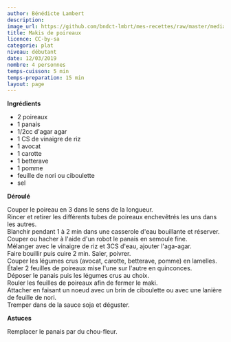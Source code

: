 ```yaml
---
author: Bénédicte Lambert
description: 
image_url: https://github.com/bndct-lmbrt/mes-recettes/raw/master/medias/makis-poireaux.jpg
title: Makis de poireaux
licence: CC-by-sa
categorie: plat
niveau: débutant
date: 12/03/2019
nombre: 4 personnes
temps-cuisson: 5 min
temps-preparation: 15 min
layout: page
---
```



**Ingrédients**  
 
* 2 poireaux
* 1 panais
* 1/2cc d'agar agar
* 1 CS de vinaigre de riz
* 1 avocat
* 1 carotte
* 1 betterave
* 1 pomme
* feuille de nori ou ciboulette
* sel


**Déroulé**

Couper le poireau en 3 dans le sens de la longueur.  
Rincer et retirer les différents tubes de poireaux enchevêtrés les uns dans les autres.  
Blanchir pendant 1 à 2 min dans une casserole d'eau bouillante et réserver.  
Couper ou hacher à l'aide d'un robot le panais en semoule fine.  
Mélanger avec le vinaigre de riz et 3CS d'eau, ajouter l'aga-agar.  
Faire bouillir puis cuire 2 min. Saler, poivrer.   
Couper les légumes crus (avocat, carotte, betterave, pomme) en lamelles.  
Étaler 2 feuilles de poireaux mise l'une sur l'autre en quinconces.  
Déposer le panais puis les légumes crus au choix.  
Rouler les feuilles de poireaux afin de fermer le maki.  
Attacher en faisant un noeud avec un brin de ciboulette ou avec une lanière de feuille de nori.  
Tremper dans de la sauce soja et déguster.  


 
**Astuces** 

Remplacer le panais par du chou-fleur.  